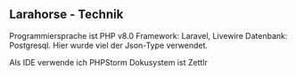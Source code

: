 ## Larahorse - Technik

Programmiersprache ist PHP v8.0
Framework: Laravel, Livewire
Datenbank: Postgresql. Hier wurde viel der Json-Type verwendet.

Als IDE verwende ich PHPStorm
Dokusystem ist Zettlr


